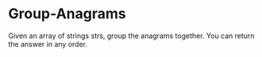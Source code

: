 # Group-Anagrams
Given an array of strings strs, group the anagrams together. You can return the answer in any order.
